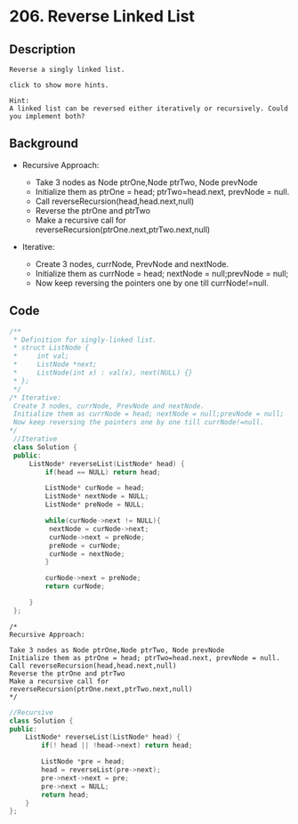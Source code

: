 #  206. Reverse Linked List
## Description
```
Reverse a singly linked list.

click to show more hints.

Hint:
A linked list can be reversed either iteratively or recursively. Could you implement both?
```

## Background
* Recur­sive Approach:
  * Take 3 nodes as Node ptrOne,Node ptrTwo, Node prevNode
  * Initialize them as ptrOne = head; ptrTwo=head.next, prevNode = null.
  * Call reverseRecursion(head,head.next,null)
  * Reverse the ptrOne and ptrTwo
  * Make a recursive call for reverseRecursion(ptrOne.next,ptrTwo.next,null)

* Iter­a­tive:
  * Cre­ate 3 nodes, cur­rN­ode, Pre­vN­ode and nextNode.
  * Ini­tial­ize them as cur­rN­ode = head; nextN­ode = null;pre­vN­ode = null;
  * Now keep revers­ing the point­ers one by one till currNode!=null.

## Code
```c++
/**
 * Definition for singly-linked list.
 * struct ListNode {
 *     int val;
 *     ListNode *next;
 *     ListNode(int x) : val(x), next(NULL) {}
 * };
 */
/* Iterative:
 Create 3 nodes, currNode, PrevNode and nextNode.
 Initialize them as currNode = head; nextNode = null;prevNode = null;
 Now keep reversing the pointers one by one till currNode!=null.
*/
 //Iterative
 class Solution {
 public:
     ListNode* reverseList(ListNode* head) {
         if(head == NULL) return head;

         ListNode* curNode = head;
         ListNode* nextNode = NULL;
         ListNode* preNode = NULL;

         while(curNode->next != NULL){
          nextNode = curNode->next;
          curNode->next = preNode;
          preNode = curNode;
          curNode = nextNode;
         }

         curNode->next = preNode;  
         return curNode;

     }
 };
```
```
/*
Recursive Approach:

Take 3 nodes as Node ptrOne,Node ptrTwo, Node prevNode
Initialize them as ptrOne = head; ptrTwo=head.next, prevNode = null.
Call reverseRecursion(head,head.next,null)
Reverse the ptrOne and ptrTwo
Make a recursive call for reverseRecursion(ptrOne.next,ptrTwo.next,null)
*/
```
```c++
//Recursive
class Solution {
public:
    ListNode* reverseList(ListNode* head) {
        if(! head || !head->next) return head;

        ListNode *pre = head;
        head = reverseList(pre->next);
        pre->next->next = pre;
        pre->next = NULL;
        return head;
    }
};
```
